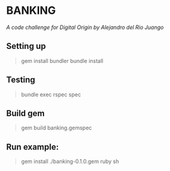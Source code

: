 BANKING
======

_A code challenge for Digital Origin by Alejandro del Rio Juango_ 


## Setting up

> gem install bundler
> bundle install

## Testing

> bundle exec rspec spec

## Build gem

> gem build banking.gemspec

## Run example:
> gem install ./banking-0.1.0.gem 
> ruby sh